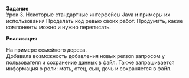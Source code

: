 **Задание**  
Урок 3. Некоторые стандартные интерфейсы Java и примеры их использования
Проделать код ревью своих работ. Продумать, какие компоненты можно и нужно переписать.  

**Реализация**  
  
На примере семейного дерева.  
Добавила возможность добавления новых person запросом у пользователя и сохранение данных в файл. Также запрашивается информация о роли: мать, отец, сын, дочь и сохраняется в файл.